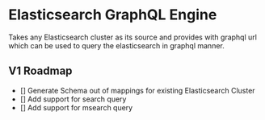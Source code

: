 # Elasticsearch GraphQL Engine

Takes any Elasticsearch cluster as its source and provides with graphql url which can be used to query the elasticsearch in graphql manner.

## V1 Roadmap

- [] Generate Schema out of mappings for existing Elasticsearch Cluster
- [] Add support for search query
- [] Add support for msearch query
